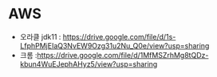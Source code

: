 # AWS

- 오라클 jdk11 : https://drive.google.com/file/d/1s-LfphPMjEIaQ3NvEW9Ozg31u2Nu_Q0e/view?usp=sharing
- 크롬 :https://drive.google.com/file/d/1MfMSZrhMg8tQDz-kbun4WuEJephAHyz5/view?usp=sharing
